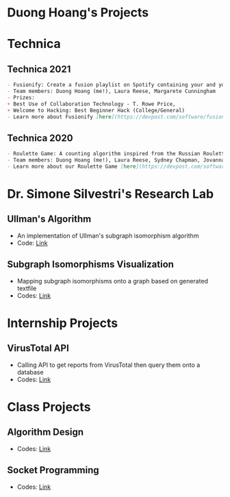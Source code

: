 # Duong Hoang's Projects


# Technica

## Technica 2021
```markdown
- Fusionify: Create a fusion playlist on Spotify containing your and your friends' favorite tracks
- Team members: Duong Hoang (me!), Laura Reese, Margarete Cunningham
- Prizes: 
+ Best Use of Collaboration Technology - T. Rowe Price, 
+ Welcome to Hacking: Best Beginner Hack (College/General)
- Learn more about Fusionify [here](https://devpost.com/software/fusionify)
```

## Technica 2020
```markdown
- Roulette Game: A counting algorithm inspired from the Russian Roulette game where there is only one loser of each game
- Team members: Duong Hoang (me!), Laura Reese, Sydney Chapman, Jovanna Hernandez
- Learn more about our Roulette Game [here](https://devpost.com/software/roulette-game-3x8uwh)
```

# Dr. Simone Silvestri's Research Lab

## Ullman's Algorithm
- An implementation of Ullman's subgraph isomorphism algorithm
- Code: [Link](url)

## Subgraph Isomorphisms Visualization
- Mapping subgraph isomorphisms onto a graph based on generated textfile
- Codes: [Link](url)


# Internship Projects

## VirusTotal API
- Calling API to get reports from VirusTotal then query them onto a database
- Codes: [Link](url)


# Class Projects

## Algorithm Design
- Codes:
[Link](url)

## Socket Programming
- Codes:
[Link](url)

